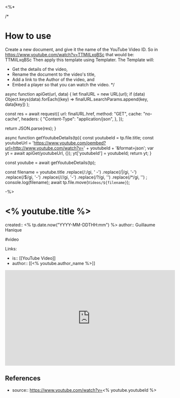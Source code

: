 <%*

/*
# How to use
Create a new document, and give it the name of the YouTube Video ID. So in
https://www.youtube.com/watch?v=TTMiILxqBSc
that would be:
TTMiILxqBSc
Then apply this template using Templater.
The Template will:
- Get the details of the video,
- Rename the document to the video's title,
- Add a link to the Author of the video, and
- Embed a player so that you can watch the video.
*/

async function apiGet(url, data) {
  let finalURL = new URL(url);
  if (data)
    Object.keys(data).forEach((key) =>
      finalURL.searchParams.append(key, data[key])
    );

  const res = await request({
    url: finalURL.href,
    method: "GET",
    cache: "no-cache",
    headers: {
      "Content-Type": "application/json",
    },
  });

  return JSON.parse(res);
}

async function getYoutubeDetails(tp){
  const youtubeId = tp.file.title;
  const youtubeUrl = 'https://www.youtube.com/oembed?url=http://www.youtube.com/watch?v=' +  youtubeId + '&format=json';
  var yt = await apiGet(youtubeUrl, {});
  yt['youtubeId'] = youtubeId;
  return yt;
}

const youtube = await getYoutubeDetails(tp);

const filename = youtube.title
    .replace(/:/gi, ' -')
    .replace(/\|/gi, '-')
    .replace(/\$/gi, '-')
    .replace(/\//gi, '-')
    .replace(/\?/gi, '')
    .replace(/\*/gi, '')
;
console.log(filename);
await tp.file.move(`Videos/${filename}`);

-%>
# <% youtube.title %>

created:: <% tp.date.now("YYYY-MM-DDTHH:mm") %>
author:: Guillaume Hanique

#video

Links:

- is:: [[YouTube Video]]
- author:: [[<% youtube.author_name %>]]

<iframe width="560" height="315" src="https://www.youtube.com/embed/<% youtube.youtubeId %>" title="YouTube video player" frameborder="0" allow="accelerometer; autoplay; clipboard-write; encrypted-media; gyroscope; picture-in-picture" allowfullscreen></iframe>

## References

- source:: https://www.youtube.com/watch?v=<% youtube.youtubeId %>
